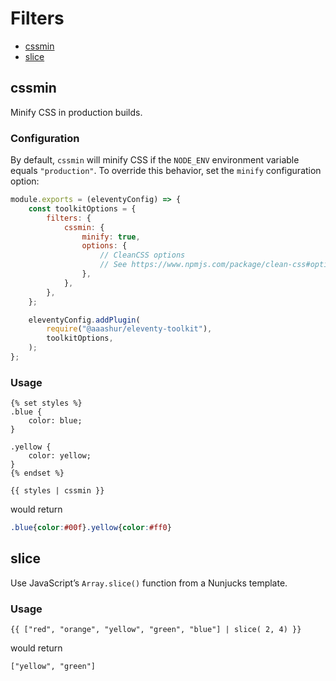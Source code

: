 # Filters

- [cssmin](#cssmin)
- [slice](#slice)

## cssmin

Minify CSS in production builds.

### Configuration

By default, `cssmin` will minify CSS if the `NODE_ENV` environment variable equals `"production"`.
To override this behavior, set the `minify` configuration option:

```javascript
module.exports = (eleventyConfig) => {
    const toolkitOptions = {
        filters: {
            cssmin: {
                minify: true,
                options: {
                    // CleanCSS options
                    // See https://www.npmjs.com/package/clean-css#optimization-levels
                },
            },
        },
    };

    eleventyConfig.addPlugin(
        require("@aaashur/eleventy-toolkit"),
        toolkitOptions,
    );
};
```



### Usage

```njk
{% set styles %}
.blue {
    color: blue;
}

.yellow {
    color: yellow;
}
{% endset %}

{{ styles | cssmin }}
```

would return

```css
.blue{color:#00f}.yellow{color:#ff0}
```

## slice

Use JavaScript’s `Array.slice()` function from a Nunjucks template.

### Usage

```njk
{{ ["red", "orange", "yellow", "green", "blue"] | slice( 2, 4) }}
```

would return

```
["yellow", "green"]
```

